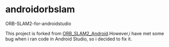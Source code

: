 # androidorbslam
ORB-SLAM2-for-androidstudio

This project is forked from [ORB_SLAM2_Android](https://github.com/FangGet/ORB_SLAM2_Android/ "Title").However,i have met some bug when i ran code in Android Studio, so i decided to fix it.                                                                                                                                                                                                                                                        
